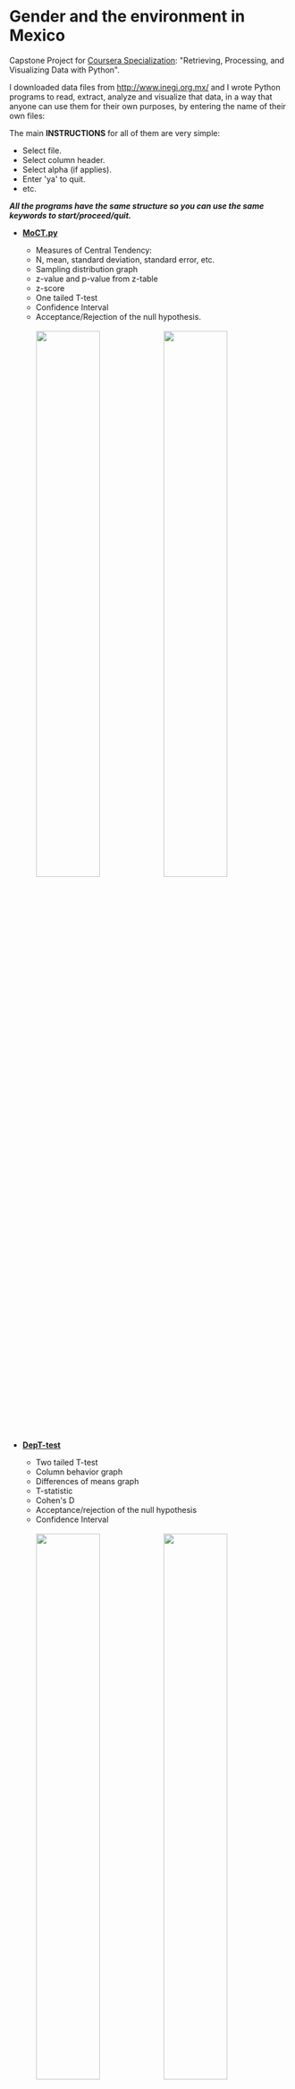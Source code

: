 # Gender and the environment in Mexico

Capstone Project for <a href="https://www.coursera.org/specializations/python">Coursera Specialization</a>: "Retrieving, Processing, and Visualizing Data with Python".

I downloaded data files from http://www.inegi.org.mx/ and I wrote Python programs to read, extract, analyze and visualize that data, in a way that anyone can use them for their own purposes, by entering the name of their own files:

The main **INSTRUCTIONS** for all of them are very simple:

- Select file.
- Select column header.
- Select alpha (if applies).
- Enter 'ya' to quit.
- etc.

**_All the programs have the same structure so you can use the same keywords to start/proceed/quit._**  

- <a href="https://github.com/lastralab/Statistics/blob/master/MoCT.py"><b>MoCT.py</b></a><br>
  - Measures of Central Tendency:
  - N, mean, standard deviation, standard error, etc.
  - Sampling distribution graph
  - z-value and p-value from z-table
  - z-score
  - One tailed T-test
  - Confidence Interval
  - Acceptance/Rejection of the null hypothesis.
   <br><br>
<img src="https://user-images.githubusercontent.com/22894897/30722723-2ffa7ec0-9f09-11e7-8fb4-38d9f12c1061.png" width=50%/><img src="https://user-images.githubusercontent.com/22894897/30881591-b63e3a86-a2dc-11e7-863f-26fe1a2a848e.png" width=50%/><br>
  <br>
  
- <a href="https://github.com/lastralab/Statistics/blob/master/DepT-test.py"><b>DepT-test</b></a><br>
  - Two tailed T-test
  - Column behavior graph
  - Differences of means graph
  - T-statistic
  - Cohen's D
  - Acceptance/rejection of the null hypothesis
  - Confidence Interval
   <br><br>
<img src="https://user-images.githubusercontent.com/22894897/30747470-c444ecbc-9f83-11e7-8d5f-272e473878e3.png" width=50%/><img src="https://user-images.githubusercontent.com/22894897/30747472-c662db76-9f83-11e7-8892-4f998ad1710a.png" width=50%/><br>
  <br>
  
- <a href="https://github.com/lastralab/Statistics/blob/master/ConverS.py"><b>ConverS.py</b></a><br>
  - Value replacement
  - You need to modify this code in order to convert your own data

- <a href="https://github.com/lastralab/Statistics/blob/master/RangeR.py"><b>RangeR.py</b></a><br>
  - Values assignment to Intervals
  - Returns minimum and maximum
  - Returns factors for that range
  - New file with data split by intervals
<br><br>
<img src="https://user-images.githubusercontent.com/22894897/30775730-ddb76822-a06f-11e7-907a-4b892353f880.png" height=350px/><img src="https://user-images.githubusercontent.com/22894897/30775757-7f0a2d18-a070-11e7-93d8-eae1feef4574.png" height=350px/><br><br>  

- <a href="https://github.com/lastralab/Statistics/blob/master/SkewU.py"><b>SkewU.py</b></a><br>
  - Skewness calculation
  - Returns skewness representation graph
<br><br>
<img src="https://user-images.githubusercontent.com/22894897/30722630-b2205c22-9f08-11e7-88b1-0afc91895027.png" width=50%/><img src="https://user-images.githubusercontent.com/22894897/30722629-b1ecea86-9f08-11e7-87af-f995280449e4.png" width=50%/><br>
  <br>
- <a href="https://github.com/lastralab/Statistics/blob/master/Boxy.py"><b>Boxy.py</b></a><br>
  - BoxCox transformation to reduce skewness
  - Original skewed data histogram
  - Un-skewed data using sqrt histogram
  - Un-skewed data using BoxCox histogram
  - Create file with new data (using BoxCox or sqrt), optional
     <br><br>
<img src="https://user-images.githubusercontent.com/22894897/30747462-c15cc358-9f83-11e7-9abc-2665662b8fb2.png" width=100%/><br>
  <br>
 
- <a href="https://github.com/lastralab/Statistics/blob/master/Stan.py"><b>Stan.py</b></a><br>
  - Standardization of data
  - Comparison graphs
  - Creates new file with standardized data
 <br><br>
<img src="https://user-images.githubusercontent.com/22894897/30747475-c8ece6ac-9f83-11e7-8ec1-f1abbfd6e67c.png" width=50%/><img src="https://user-images.githubusercontent.com/22894897/30747478-c9e3e7a4-9f83-11e7-893f-a8706f519880.png" width=50%/><br>
  <br>
  
- <a href="https://github.com/lastralab/Statistics/blob/master/PeaR.py"><b>PeaR.py</b></a><br>
  - Pearson correlation coefficient
  - p-value
  - Returns graph of correlation relationship
<br><br>
<img src="https://user-images.githubusercontent.com/22894897/30765204-d0e38848-9fc4-11e7-9dd0-20916fc8a484.png" width=50%/><img src="https://user-images.githubusercontent.com/22894897/30722727-303258f4-9f09-11e7-8b9a-3041fa9e7a24.png" width=50%/><br>

- <a href="https://github.com/lastralab/Statistics/blob/master/SpeaR.py"><b>SpeaR.py</b></a><br>
  - Spearman correlation coefficient
  - p-value
  - Returns graph of correlation relationship
  <br><br>
<img src="https://user-images.githubusercontent.com/22894897/30762494-94002e6a-9fb8-11e7-833c-cde847c021d3.png" width=50%/><img src="https://user-images.githubusercontent.com/22894897/30762497-964f8ba2-9fb8-11e7-9b08-122380dc0beb.png" width=50%/><br>
<br>

- <a href="https://github.com/lastralab/Statistics/blob/master/ANowoa.py"><b>Anowoa.py</b></a><br><br>
  - Analysis of Variance (ANOVA) <br> 
  - Returns Analysis of Variance between two or more group means. <br>
  - Returns Degrees of Freedom, Sum of Squares, Mean Square. <br>
  - Returns F-value and p-value. <br>
  - Returns Eta squared and Omega squared for effect size.  <br>
  <br><br>

<!--<img src="" width=50%/><img src="" width=50%/><br>-->
<br><br>
<br><br>
More data visualization coming soon...
<br>
<br>
<p><b>How to Python:</b></p>
<a href="https://www.python.org/downloads/">Downloads here!</a><br><br>
- <a href="https://docs.python.org/3/using/mac.html">Macintosh</a>.<br>
- <a href="https://docs.python.org/3/using/unix.html">Unix</a>.<br>
- <a href="https://docs.python.org/3/using/windows.html">Windows</a>:<br>
~ <a href="https://www.youtube.com/watch?v=BArhFr06nPM">Tutorial for Windows installation</a>.<br>
~ <a href="https://www.youtube.com/watch?v=ZO1SKpL8Jxk">Easy Way to run Python Programs on Windows</a>.<br>

<br>
<br>
<p align="center"><a href="https://lastralab.github.io/website/index.html" target="_blank"><br><button><img src="http://i.imgur.com/ERyS5Xn.png" alt="l'astra lab icon" width="50px" background="transparent" opacity="0.5" padding="0;"/></button></a></p><br><br>
